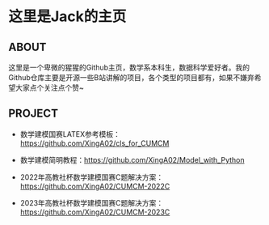 # 这里是Jack的主页

## ABOUT

这里是一个卑微的猩猩的Github主页，数学系本科生，数据科学爱好者。我的Github仓库主要是开源一些B站讲解的项目，各个类型的项目都有，如果不嫌弃希望大家点个关注点个赞~

## PROJECT


- 数学建模国赛LATEX参考模板：https://github.com/XingA02/cls_for_CUMCM

- 数学建模简明教程：https://github.com/XingA02/Model_with_Python
 
- 2022年高教社杯数学建模国赛C题解决方案：https://github.com/XingA02/CUMCM-2022C
 
- 2023年高教社杯数学建模国赛C题解决方案：https://github.com/XingA02/CUMCM-2023C
